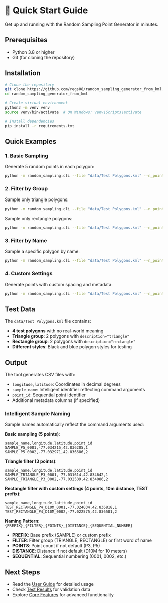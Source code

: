 # 🚀 Quick Start Guide

Get up and running with the Random Sampling Point Generator in minutes.

## Prerequisites

- Python 3.8 or higher
- Git (for cloning the repository)

## Installation

```bash
# Clone the repository
git clone https://github.com/regs08/random_sampling_generator_from_kml.git
cd random_sampling_generator_from_kml

# Create virtual environment
python3 -m venv venv
source venv/bin/activate  # On Windows: venv\Scripts\activate

# Install dependencies
pip install -r requirements.txt
```

## Quick Examples

### 1. Basic Sampling
Generate 5 random points in each polygon:
```bash
python -m random_sampling.cli --file "data/Test Polygons.kml" --n_points 5 --output samples.csv
```

### 2. Filter by Group
Sample only triangle polygons:
```bash
python -m random_sampling.cli --file "data/Test Polygons.kml" --n_points 3 --apply_to_group "description=triangle" --output triangle_samples.csv
```

Sample only rectangle polygons:
```bash
python -m random_sampling.cli --file "data/Test Polygons.kml" --n_points 3 --apply_to_group "description=rectangle" --output rectangle_samples.csv
```

### 3. Filter by Name
Sample a specific polygon by name:
```bash
python -m random_sampling.cli --file "data/Test Polygons.kml" --n_points 4 --apply_to_group "name=Triangle Farm" --output triangle_farm.csv
```

### 4. Custom Settings
Generate points with custom spacing and metadata:
```bash
python -m random_sampling.cli --file "data/Test Polygons.kml" --n_points 5 --min_distance_meters 10 --sample_prefix "TEST" --metadata "project=Demo" --output custom_samples.csv
```

## Test Data

The `data/Test Polygons.kml` file contains:
- **4 test polygons** with no real-world meaning
- **Triangle group**: 2 polygons with `description="triangle"`
- **Rectangle group**: 2 polygons with `description="rectangle"`
- **Different styles**: Black and blue polygon styles for testing

## Output

The tool generates CSV files with:
- `longitude,latitude`: Coordinates in decimal degrees
- `sample_name`: Intelligent identifier reflecting command arguments
- `point_id`: Sequential point identifier
- Additional metadata columns (if specified)

### Intelligent Sample Naming

Sample names automatically reflect the command arguments used:

**Basic sampling (5 points)**:
```csv
sample_name,longitude,latitude,point_id
SAMPLE_P5_0001,-77.034215,42.836205,1
SAMPLE_P5_0002,-77.032971,42.836686,2
```

**Triangle filter (3 points)**:
```csv
sample_name,longitude,latitude,point_id
SAMPLE_TRIANGLE_P3_0001,-77.031614,42.834642,1
SAMPLE_TRIANGLE_P3_0002,-77.032509,42.834086,2
```

**Rectangle filter with custom settings (4 points, 10m distance, TEST prefix)**:
```csv
sample_name,longitude,latitude,point_id
TEST_RECTANGLE_P4_D10M_0001,-77.024034,42.836818,1
TEST_RECTANGLE_P4_D10M_0002,-77.022575,42.836581,2
```

**Naming Pattern**: `{PREFIX}_{FILTER}_{POINTS}_{DISTANCE}_{SEQUENTIAL_NUMBER}`
- **PREFIX**: Base prefix (SAMPLE) or custom prefix
- **FILTER**: Filter group (TRIANGLE, RECTANGLE) or first word of name
- **POINTS**: Point count if not default (P3, P5)
- **DISTANCE**: Distance if not default (D10M for 10 meters)
- **SEQUENTIAL**: Sequential numbering (0001, 0002, etc.)

## Next Steps

- Read the [User Guide](USER_GUIDE.md) for detailed usage
- Check [Test Results](TEST_RESULTS.md) for validation data
- Explore [Core Features](FEATURES.md) for advanced functionality 